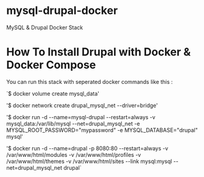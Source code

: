 # mysql-drupal-docker
MySQL &amp; Drupal Docker Stack


# How To Install Drupal with Docker & Docker Compose

You can run this stack with seperated docker commands like this :

`$ docker volume create mysql_data'

'$ docker network create drupal_mysql_net --driver=bridge'

'$ docker run -d --name=mysql-drupal --restart=always -v mysql_data:/var/lib/mysql --net=drupal_mysql_net -e MYSQL_ROOT_PASSWORD="mypassword" -e MYSQL_DATABASE="drupal" mysql'

'$ docker run -d --name=drupal -p 8080:80 --restart=always -v /var/www/html/modules -v /var/www/html/profiles -v /var/www/html/themes -v /var/www/html/sites --link mysql:mysql --net=drupal_mysql_net drupal`

